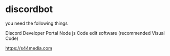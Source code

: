 # discordbot
 
you need the following things

Discord Developer Portal
Node js
Code edit software (recommended Visual Code)


https://s44media.com
